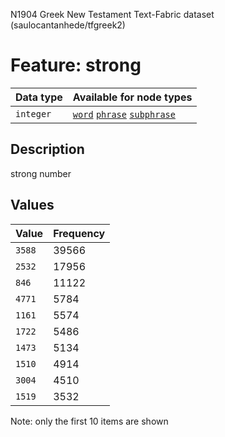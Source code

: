 <p>N1904 Greek New Testament Text-Fabric dataset (saulocantanhede/tfgreek2)</p>

<h1>Feature: strong</h1>

<table>
<thead>
<tr>
  <th>Data type</th>
  <th>Available for node types</th>
</tr>
</thead>
<tbody>
<tr>
  <td><code>integer</code></td>
  <td><A HREF="featurebynodetype.md#word"><code>word</code></A> <A HREF="featurebynodetype.md#phrase"><code>phrase</code></A> <A HREF="featurebynodetype.md#subphrase"><code>subphrase</code></A></td>
</tr>
</tbody>
</table>

<h2>Description</h2>

<p>strong number</p>

<h2>Values</h2>

<table>
<thead>
<tr>
  <th>Value</th>
  <th>Frequency</th>
</tr>
</thead>
<tbody>
<tr>
  <td><code>3588</code></td>
  <td>39566</td>
</tr>
<tr>
  <td><code>2532</code></td>
  <td>17956</td>
</tr>
<tr>
  <td><code>846</code></td>
  <td>11122</td>
</tr>
<tr>
  <td><code>4771</code></td>
  <td>5784</td>
</tr>
<tr>
  <td><code>1161</code></td>
  <td>5574</td>
</tr>
<tr>
  <td><code>1722</code></td>
  <td>5486</td>
</tr>
<tr>
  <td><code>1473</code></td>
  <td>5134</td>
</tr>
<tr>
  <td><code>1510</code></td>
  <td>4914</td>
</tr>
<tr>
  <td><code>3004</code></td>
  <td>4510</td>
</tr>
<tr>
  <td><code>1519</code></td>
  <td>3532</td>
</tr>
</tbody>
</table>

<p>Note: only the first 10 items are shown</p>
